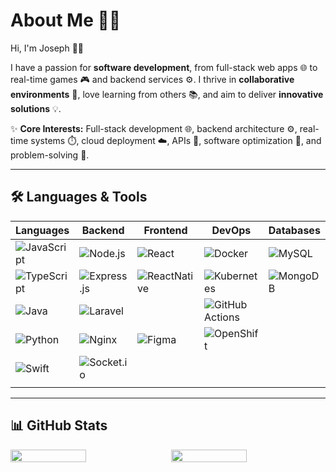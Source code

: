 # About Me 🚀✨

Hi, I'm Joseph 👋😄

I have a passion for **software development**, from full-stack web apps 🌐 to real-time games 🎮 and backend services ⚙️. I thrive in **collaborative environments** 🤝, love learning from others 📚, and aim to deliver **innovative solutions** 💡.

✨ **Core Interests:** Full-stack development 🌐, backend architecture ⚙️, real-time systems ⏱️, cloud deployment ☁️, APIs 🔌, software optimization 🚀, and problem-solving 🧩.

---

## 🛠️ Languages & Tools

| Languages | Backend | Frontend | DevOps | Databases | Cloud |
|---|---|---|---|---|---|
| ![JavaScript](https://img.shields.io/badge/JavaScript-F7DF1E?style=for-the-badge&logo=javascript&logoColor=black) | ![Node.js](https://img.shields.io/badge/Node.js-339933?style=for-the-badge&logo=nodedotjs&logoColor=white) | ![React](https://img.shields.io/badge/REACT-20232A?style=for-the-badge&logo=react&logoColor=61DAFB) | ![Docker](https://img.shields.io/badge/Docker-003366?style=for-the-badge&logo=docker&logoColor=#01074c) | ![MySQL](https://img.shields.io/badge/MYSQL-13618f?style=for-the-badge&logo=mysql&logoColor=white) | ![AWS](https://img.shields.io/badge/AWS-f69403?style=for-the-badge&logoColor=white) |
| ![TypeScript](https://img.shields.io/badge/TypeScript-3178C6?style=for-the-badge&logo=typescript&logoColor=white) | ![Express.js](https://img.shields.io/badge/Express.js-20232A?style=for-the-badge&logo=express&logoColor=white) | ![ReactNative](https://img.shields.io/badge/REACT%20NATIVE-20232A?style=for-the-badge&logo=reactnative&logoColor=61DAFB) | ![Kubernetes](https://img.shields.io/badge/Kubernetes-3d89fe?style=for-the-badge&logo=kubernetes&logoColor=white) | ![MongoDB](https://img.shields.io/badge/MongoDB-20303a?style=for-the-badge&logo=mongodb&logoColor=#1f8937) | ![IBM Cloud](https://img.shields.io/badge/IBMCloud-1fbcde?style=for-the-badge&logo=amazon-aws&logoColor=white) |
| ![Java](https://img.shields.io/badge/Java-ED8B00?style=for-the-badge&logo=java&logoColor=white) | ![Laravel](https://img.shields.io/badge/Laravel-ed2e02?style=for-the-badge&logo=laravel&logoColor=white) |  | ![GitHub Actions](https://img.shields.io/badge/GITHUB%20ACTIONS-3776AB?style=for-the-badge&logo=githubactions&logoColor=white) |  |  |
| ![Python](https://img.shields.io/badge/Python-3776AB?style=for-the-badge&logo=python&logoColor=white) | ![Nginx](https://img.shields.io/badge/Nginx-339933?style=for-the-badge&logo=nginx&logoColor=white) | ![Figma](https://img.shields.io/badge/Figma-F24E1E?style=for-the-badge&logo=figma&logoColor=white) | ![OpenShift](https://img.shields.io/badge/Openshift-20232A?style=for-the-badge&logo=redhatopenshift&logoColor=red) |  |  |
| ![Swift](https://img.shields.io/badge/Swift-ed6928?style=for-the-badge&logo=swift&logoColor=white) | ![Socket.io](https://img.shields.io/badge/Socket.Io-ffffff?style=for-the-badge&logo=socketdotio&logoColor=black) |  |  |  |  |
|  | |  |  |  |  |

---

## 📊 GitHub Stats

<div style="display: flex; gap: 10px;flex-direction:row flex-wrap: wrap;">
  <img src="https://github-readme-stats.vercel.app/api?username=lennne&show_icons=true&theme=radical" width="49%">
  <img src="https://github-readme-stats.vercel.app/api/top-langs/?username=lennne&hide=jupyter%20notebook,html,css,blade&layout=compact&theme=radical&exclude_repo=Fuzzy-Logic-to-Diagnose-Malaria,Machine-Learning-Model-For-HTRU2-Dataset" width="49%">
</div>

